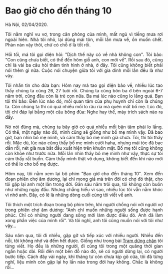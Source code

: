 # Bao giờ cho đến tháng 10


<p style = "text-align: justify">Hà Nội, 02/04/2020.</p>

<p style = "text-align: justify">Tôi nằm nghĩ vu vơ, trong căn phòng của mình, mất ngủ vì tiếng mưa rơi ngoài hiên. Nhà tôi nhỏ, lại dùng mái tôn, mỗi lần mưa về, ồn muốn chết. Phàn nàn vậy thôi, chứ có chỗ ở là tốt rồi.</p>

<p style = "text-align: justify">Hồi tối, má tôi gọi điện hỏi: "Dịch thế này có về nhà không con". Tôi bảo: "Con cũng chưa biết, có thể đến hôm giỗ anh, con mới về". Rồi sau đó, cũng chỉ là vài ba câu hỏi thăm tình hình ở nhà, ở đây. Tôi cũng không biết phải nói thêm gì nữa. Cuộc nói chuyện giữa tôi với gia đình mỗi lần đều là như vậy.</p>

<p style = "text-align: justify">Tôi nhắn tin cho đứa bạn: Hôm nay má tao gọi điện bảo về, nhiều lúc tao thấy chúng ta cũng 26, 27 tuôi rồi. Chúng ta cũng bôn ba ở bên ngoài 6-7 năm trời, cũng đâu còn là trẻ con nữa. Ba má lúc nào cũng lo lắng quá. Bạn tôi thì bảo: Đến lúc nào đó, mối quan tâm của phụ huynh chỉ còn là chúng ta. Còn chúng ta thì có quá nhiều mối lo râu ria mà quên mất bố mẹ. Lúc đó, tôi chỉ đáp lại bằng một câu bông đùa: Nghe hay thế, mày trích sách nào ra đấy.</p>

<p style = "text-align: justify">Nó nói đúng mà, chúng ta bây giờ có quá nhiều mối bận tâm phải lo lắng. Có thể, một ngày nào đó, mình cũng sẽ giống như bố mẹ mình vậy. Đã bao giờ, bạn nhìn bố mẹ mình, và cảm thấy bố mẹ mình già chưa. Tôi, thì tôi thấy rồi. Mặc dù, lúc nào cũng thấy bố mẹ mình cười haha, nhưng mái tóc đã bạc dần rồi, nét già nua bắt đầu xuất hiện trên khuôn mặt. Bố mẹ tôi cũng không còn khỏe như trước nữa. Mỗi lần nhìn thấy bố mẹ mình như vậy, thực sự tôi cảm thấy rất buồn. Cảm thấy mình thật vô dụng, không biết đến khi nào mới có thể lo cho bố mẹ được.</p>

<p style = "text-align: justify">Hôm nay, tôi nằm xem lại bộ phim "Bao giờ cho đến tháng 10". Xem đến đoạn phiên chợ âm dương, lại chỉ mong giá mà trên đời có chợ đó thật, cho tôi gặp lại anh một lần trong đời. Gần sáu năm trôi qua, tôi không còn buồn như những ngày đầu. Nhưng chẳng hiểu vì sao, nhiều lúc tôi vẫn nằm khóc vì nhớ anh. Đây, có lẽ là những dòng cuối cùng tôi viết về anh.</p>

<p style = "text-align: justify">Tôi thích một trích đoạn trong bộ phim trên, khi người chồng nói với người vợ trong phiên chợ âm dương: "Anh chỉ muốn những người sống được hạnh phúc. Chỉ có những người đang sống mới làm được điều đó. Anh đã làm xong phần việc của mình rồi". Và tôi nghĩ, anh tôi cũng muốn nói với tôi như vậy...</p>

<p style = "text-align: justify">Sáu năm qua, tôi đi nhiều, gặp gỡ và tiếp xúc với nhiều người. Nhiều đến nỗi, tôi không nhớ và đếm hết được. Giống như trong bài <a href="/09-tram-dung-chan/">Trạm dừng chân</a> tôi từng viết. Họ đều là những người, đi cùng tôi trong một quãng thời gian ngắn hoặc dài. Rồi đến một bến đỗ nào đó, sẽ có người dừng lại, có người bước tiếp. Cách đây vài ngày, khi tháng tư còn chưa kịp gõ cửa, tôi đã từng nghĩ, liệu mình còn gặp lại họ lần nào trong đời hay không. Chắc là không rồi...</p>
